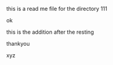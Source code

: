 this is a read me file for the directory 111




ok
 


this is the addition after the resting 



thankyou




xyz


